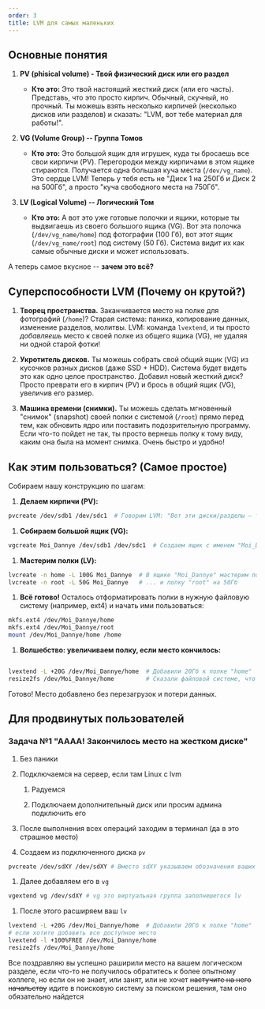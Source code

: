 ```yaml
---
order: 3
title: LVM для самых маленьких
---
```


## Основные понятия

1. **PV (phisical volume) - Твой физический диск или его раздел**

   -  **Кто это:** Это твой настоящий жесткий диск (или его часть). Представь, что это просто кирпич. Обычный, скучный, но прочный. Ты можешь взять несколько кирпичей (несколько дисков или разделов) и сказать: "LVM, вот тебе материал для работы!".

2. **VG (Volume Group) -- Группа Томов**

   -  **Кто это:** Это большой ящик для игрушек, куда ты бросаешь все свои кирпичи (PV). Перегородки между кирпичами в этом ящике стираются. Получается одна большая куча места (`/dev/vg_name`). Это сердце LVM! Теперь у тебя есть не "Диск 1 на 250Гб и Диск 2 на 500Гб", а просто "куча свободного места на 750Гб".

3. **LV (Logical Volume) -- Логический Том**

   -  **Кто это:** А вот это уже готовые полочки и ящики, которые ты выдвигаешь из своего большого ящика (VG). Вот эта полочка (`/dev/vg_name/home`) под фотографии (100 Гб), вот этот ящик (`/dev/vg_name/root`) под систему (50 Гб). Система видит их как самые обычные диски и может использовать.

А теперь самое вкусное -- **зачем это всё?**

## Суперспособности LVM (Почему он крутой?)

1. **Творец пространства.** Заканчивается место на полке для фотографий (`/home`)? Старая система: паника, копирование данных, изменение разделов, молитвы. LVM: команда `lvextend`, и ты просто *добавляешь* место к своей полке из общего ящика (VG), не удаляя ни одной старой фотки!

2. **Укротитель дисков.** Ты можешь собрать свой общий ящик (VG) из кусочков разных дисков (даже SSD + HDD). Система будет видеть это как одно целое пространство. Добавил новый жесткий диск? Просто преврати его в кирпич (PV) и брось в общий ящик (VG), увеличив его размер.

3. **Машина времени (снимки).** Ты можешь сделать мгновенный "снимок" (snapshot) своей полки с системой (`/root`) прямо перед тем, как обновить ядро или поставить подозрительную программу. Если что-то пойдет не так, ты просто вернешь полку к тому виду, каким она была на момент снимка. Очень быстро и удобно!

## Как этим пользоваться? (Самое простое)

Собираем нашу конструкцию по шагам:

1. **Делаем кирпичи (PV):**

```bash
pvcreate /dev/sdb1 /dev/sdc1  # Говорим LVM: "Вот эти диски/разделы — твои кирпичи!"
```

1. **Собираем большой ящик (VG):**

```bash
vgcreate Moi_Dannye /dev/sdb1 /dev/sdc1  # Создаем ящик с именем "Moi_Dannye" из этих кирпичей
```

1. **Мастерим полки (LV):**

```bash
lvcreate -n home -L 100G Moi_Dannye  # В ящике "Moi_Dannye" мастерим полку "home" размером 100Гб
lvcreate -n root -L 50G Moi_Dannye   # ... и полку "root" на 50Гб
```

1. **Всё готово!** Осталось отформатировать полки в нужную файловую систему (например, ext4) и начать ими пользоваться:

```bash
mkfs.ext4 /dev/Moi_Dannye/home
mkfs.ext4 /dev/Moi_Dannye/root
mount /dev/Moi_Dannye/home /home
```

1. **Волшебство: увеличиваем полку, если место кончилось:**

```bash

lvextend -L +20G /dev/Moi_Dannye/home  # Добавили 20Гб к полке "home"
resize2fs /dev/Moi_Dannye/home         # Сказали файловой системе, что теперь места больше
```

Готово! Место добавлено без перезагрузок и потери данных.

## Для продвинутых пользователей

### Задача №1 "АААА! Закончилось место на жестком диске"

1. Без паники

2. Подключаемся на сервер, если там Linux с lvm

   1. Радуемся

   2. Подключаем дополнительный диск или просим админа подключить его

3. После выполнения всех операций заходим в терминал (да в это страшное место)

4. Создаем из подключенного диска `pv`

```bash
pvcreate /dev/sdXY /dev/sdXY # Вместо sdXY указываем обозначения ваших дисков
```

1. Далее добавляем его в `vg`

```bash
vgextend vg /dev/sdXY # vg это виртуальная группа заполнешегося lv
```

1. После этого расширяем ваш `lv`

```bash
lvextend -L +20G /dev/Moi_Dannye/home  # Добавили 20Гб к полке "home"
# если хотите добавить все доступное место
lvextend -l +100%FREE /dev/Moi_Dannye/home
resize2fs /dev/Moi_Dannye/home
```

Все поздравляю вы успешно раширили место на вашем логическом разделе, если что-то не получилось обратитесь к более опытному коллеге, но если он не знает, или занят, или не хочет ~~настучите на него начальству~~ идите в поисковую систему за поиском решения, там оно обязательно найдется
